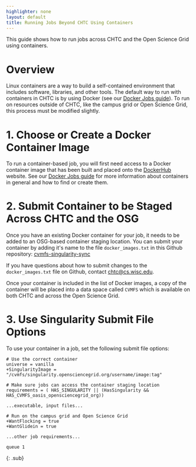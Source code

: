 ```yaml
---
highlighter: none
layout: default
title: Running Jobs Beyond CHTC Using Containers
---
```


This guide shows how to run jobs across CHTC and 
the Open Science Grid using containers. 

# Overview

Linux containers are a way to build a self-contained environment that
includes software, libraries, and other tools. The default way to run 
with containers in CHTC is by using Docker (see 
our [Docker Jobs guide](/docker-jobs)). To run on resources outside of 
CHTC, like the campus grid or Open Science Grid, this process must be 
modified slightly. 

# 1. Choose or Create a Docker Container Image

To run a container-based job, you will first need access to a Docker container
image that has been built and placed onto the
[DockerHub](https://hub.docker.com/) website. See our 
[Docker Jobs guide](/docker-jobs) for more information about containers in 
general and how to find or create them. 

# 2. Submit Container to be Staged Across CHTC and the OSG

Once you have an existing Docker container for your job, it needs to 
be added to an OSG-based container staging location. You can submit your 
container by adding it's name to the file `docker_images.txt` in this 
Github repository: [cvmfs-singularity-sync](https://github.com/opensciencegrid/cvmfs-singularity-sync/)

If you have questions about how to submit changes to the `docker_images.txt` file on 
Github, contact chtc@cs.wisc.edu. 

Once your container is included in the list of Docker images, a 
copy of the container will be placed into a data space 
called `CVMFS` which is available on both CHTC and across the Open Science Grid. 

# 3. Use Singularity Submit File Options

To use your container in a job, set the following submit file options: 

```
# Use the correct container
universe = vanilla
+SingularityImage = "/cvmfs/singularity.opensciencegrid.org/username/image:tag"

# Make sure jobs can access the container staging location
requirements = ( HAS_SINGULARITY || (HasSingularity && HAS_CVMFS_oasis_opensciencegrid_org))

...executable, input files...

# Run on the campus grid and Open Science Grid
+WantFlocking = true
+WantGlidein = true

...other job requirements...

queue 1
```
{: .sub}
